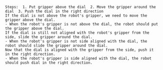 
    Steps:  1. Put gripper above the dial  2. Move the gripper around the dial  3. Push the dial in the right direction
    If the dial is not above the robot's gripper, we need to move the gripper above the dial.
    - When the robot's gripper is not above the dial, the robot should put the gripper above the dial.
    If the dial is still not aligned with the robot's gripper from the side, slide the gripper around the dial.
    - When the robot's gripper is not side aligned with the dial, the robot should slide the gripper around the dial.
    Now that the dial is aligned with the gripper from the side, push it in the right direction.
    - When the robot's gripper is side aligned with the dial, the robot should push dial in the right direction.